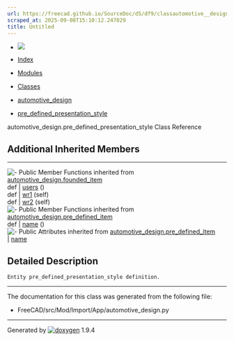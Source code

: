 ```yaml
---
url: https://freecad.github.io/SourceDoc/d5/df9/classautomotive__design_1_1pre__defined__presentation__style.html
scraped_at: 2025-09-08T15:10:12.247029
title: Untitled
---
```


  * [ ![](https://www.freecad.org/svg/logo-freecad.svg) ](https://freecadweb.org "FreeCAD")
  * [Index](../../index.html "Index")
  * [Modules](../../modules.html "Modules list")
  * [Classes](../../annotated.html "Annotated list")

  * [automotive_design](../../d4/ddf/namespaceautomotive__design.html)
  * [pre_defined_presentation_style](../../d5/df9/classautomotive__design_1_1pre__defined__presentation__style.html)

automotive_design.pre_defined_presentation_style Class Reference

##  Additional Inherited Members  
  
---  
![-](../../closed.png) Public Member Functions inherited from
[automotive_design.founded_item](../../d4/d12/classautomotive__design_1_1founded__item.html)  
def | [users](../../d4/d12/classautomotive__design_1_1founded__item.html#a0299c3fccdb8223cc8c9f590f7cee9a5) ()  
def | [wr1](../../d4/d12/classautomotive__design_1_1founded__item.html#a0668b2127d1c208daa93b2d435855a7f) (self)  
def | [wr2](../../d4/d12/classautomotive__design_1_1founded__item.html#a1ef4a4f4c94d46b616c25ec02609838f) (self)  
![-](../../closed.png) Public Member Functions inherited from
[automotive_design.pre_defined_item](../../db/dd1/classautomotive__design_1_1pre__defined__item.html)  
def | [name](../../db/dd1/classautomotive__design_1_1pre__defined__item.html#a6a03c79e09881658916754f198acf2c6) ()  
![-](../../closed.png) Public Attributes inherited from
[automotive_design.pre_defined_item](../../db/dd1/classautomotive__design_1_1pre__defined__item.html)  
|
[name](../../db/dd1/classautomotive__design_1_1pre__defined__item.html#a87c4519d2d45297ce8272981b61662b0)  
  
## Detailed Description

    
    
    Entity pre_defined_presentation_style definition.

* * *

The documentation for this class was generated from the following file:

  * FreeCAD/src/Mod/Import/App/automotive_design.py

* * *

Generated by
[![doxygen](../../doxygen.svg)](https://www.doxygen.org/index.html) 1.9.4


